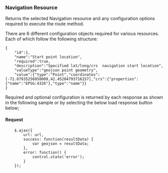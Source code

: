 ### Navigation Resource
Returns the selected Navigation resource and any configuration options required to execute the route method. 

There are 6 different configuration objects required for various resources. Each of which follow the following structure:
```
{
	"id":1,
	"name":"Start point location",
	"required":true,
	"description":"Specified lat/long/crs  navigation start location",
	"valueType":"geojson point geometry",
	"value":{"type":"Point","coordinates":[-72.87935256958009,42.45284793716157],"crs":{"properties":{"name":"EPSG:4326"},"type":"name"}}
}
```

Required and optional configuration is returned by each response as shown in the following sample or by selecting the below load response button below;
#### Request
``` 
	$.ajax({
		url: url,
		success: function(resultData) { 
			var geojson = resultData;
		},
		error: function() {
			control.state('error');
		}
	});
```

